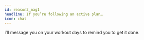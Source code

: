 ```yaml
---
id: reason3_nag1
headline: If you’re following an active plan…
icon: chat
---
```


I’ll message you on your workout days to remind you to get it done.
